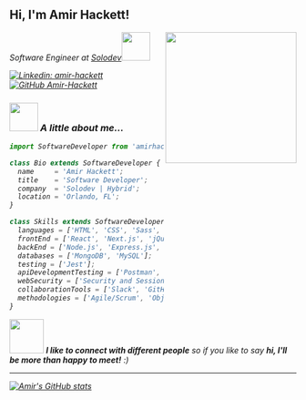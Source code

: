<h2> Hi, I'm Amir Hackett!</h2>
<img align='right' src="https://media.giphy.com/media/e6tA359EUw2kqhOBHL/giphy.gif" width="230">
<p><em>Software Engineer at <a href="https://www.solodev.com/">Solodev</a><img src="https://media.giphy.com/media/lRLzrbhmh5pFf4jOga/giphy.gif" width="50">

[![Linkedin: amir-hackett](https://img.shields.io/badge/-amirhackett-blue?style=flat-square&logo=Linkedin&logoColor=white&link=https://www.linkedin.com/in/amir-hackett/)](https://www.linkedin.com/in/amir-hackett/)
[![GitHub Amir-Hackett](https://img.shields.io/github/followers/amir-hackett?label=follow&style=social)](https://github.com/Amir-Hackett)


### <img src="https://media.giphy.com/media/ZdO1mXD9kgpCslD5ka/giphy.gif" width="50"> A little about me...  

```jsx
import SoftwareDeveloper from 'amirhackett';

class Bio extends SoftwareDeveloper {
  name     = 'Amir Hackett';
  title    = 'Software Developer';
  company  = 'Solodev | Hybrid';
  location = 'Orlando, FL';
}

class Skills extends SoftwareDeveloper {
  languages = ['HTML', 'CSS', 'Sass', 'JavaScript', 'Python', 'TypeScript', 'SQL', 'PHP'];
  frontEnd = ['React', 'Next.js', 'jQuery', 'Bootstrap', 'Tailwind CSS'];
  backEnd = ['Node.js', 'Express.js', 'GraphQL'];
  databases = ['MongoDB', 'MySQL'];
  testing = ['Jest'];
  apiDevelopmentTesting = ['Postman', 'Insomnia'];
  webSecurity = ['Security and Session Storage', 'User Authentication', 'Cookies', 'Local Storage'];
  collaborationTools = ['Slack', 'GitHub', 'Git', 'Bitbucket', 'Jira', 'Zoom', 'Heroku', 'Command Line'];
  methodologies = ['Agile/Scrum', 'Object-Oriented Programming', 'MVC Pattern', 'Test-Driven Development', 'Responsive Design', 'User Stories', 'Wireframing', 'QA focused development'];
}
```

<img src="https://media.giphy.com/media/mIcH8OyRwpapbmYBgO/giphy.gif" width="60"> <em><b>I like to connect with different people</b> so if you like to say <b>hi, I'll be more than happy to meet!</b> :)</em>

---

[![Amir's GitHub stats](https://github-readme-stats.vercel.app/api?username=Amir-Hackett&show_icons=true&theme=midnight-purple)](https://github.com/Amir-Hackett/github-readme-stats)
